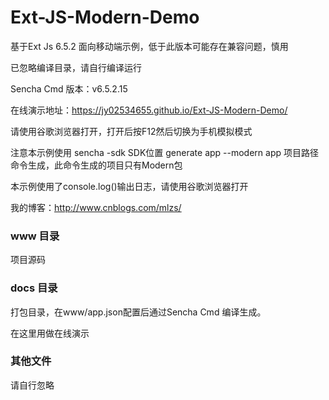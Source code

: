 ﻿# Ext-JS-Modern-Demo 
基于Ext Js 6.5.2 面向移动端示例，低于此版本可能存在兼容问题，慎用

已忽略编译目录，请自行编译运行

Sencha Cmd 版本：v6.5.2.15

在线演示地址：https://jy02534655.github.io/Ext-JS-Modern-Demo/

请使用谷歌浏览器打开，打开后按F12然后切换为手机模拟模式

注意本示例使用 sencha -sdk SDK位置 generate app --modern app 项目路径 命令生成，此命令生成的项目只有Modern包

本示例使用了console.log()输出日志，请使用谷歌浏览器打开

我的博客：http://www.cnblogs.com/mlzs/

### www 目录
项目源码
### docs 目录
打包目录，在www/app.json配置后通过Sencha Cmd 编译生成。

在这里用做在线演示
### 其他文件
请自行忽略
